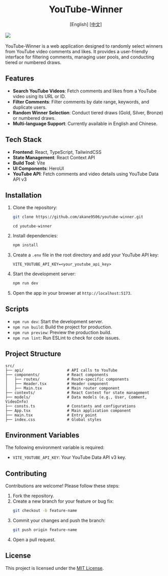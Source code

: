 <h1 align="center">YouTube-Winner</h1>
<div align="center">
  [English]
  <a href="./README_CN.md">[中文]</a>
</div>
<br/>
<img src="./public/demo.gif">
<br/>
<br/>
YouTube-Winner is a web application designed to randomly select winners from YouTube video comments and likes. It provides a user-friendly interface for filtering comments, managing user pools, and conducting tiered or numbered draws.

## Features

- **Search YouTube Videos**: Fetch comments and likes from a YouTube video using its URL or ID.
- **Filter Comments**: Filter comments by date range, keywords, and duplicate users.
- **Random Winner Selection**: Conduct tiered draws (Gold, Silver, Bronze) or numbered draws.
- **Multi-language Support**: Currently available in English and Chinese.

## Tech Stack

- **Frontend**: React, TypeScript, TailwindCSS
- **State Management**: React Context API
- **Build Tool**: Vite
- **UI Components**: HeroUI
- **YouTube API**: Fetch comments and video details using YouTube Data API v3

## Installation

1. Clone the repository:
   ```bash
   git clone https://github.com/akane9506/youtube-winner.git
   ```
    ```
   cd youtube-winner
    ```

2. Install dependencies:
   ```bash
   npm install
   ```

3. Create a `.env` file in the root directory and add your YouTube API key:
   ```env
   VITE_YOUTUBE_API_KEY=<your_youtube_api_key>
   ```

4. Start the development server:
   ```bash
   npm run dev
   ```

5. Open the app in your browser at `http://localhost:5173`.

## Scripts

- `npm run dev`: Start the development server.
- `npm run build`: Build the project for production.
- `npm run preview`: Preview the production build.
- `npm run lint`: Run ESLint to check for code issues.

## Project Structure

```plaintext
src/
├── api/                   # API calls to YouTube
├── components/            # React components
│   ├── routes/            # Route-specific components
│   ├── Header.tsx         # Header component
│   ├── Main.tsx           # Main router component
├── contexts/              # React Context for state management
├── models/                # Data models (e.g., User, Comment, VideoInfo)
├── consts.ts              # Constants and configurations
├── App.tsx                # Main application component
├── main.tsx               # Entry point
├── index.css              # Global styles
```

## Environment Variables

The following environment variable is required:

- `VITE_YOUTUBE_API_KEY`: Your YouTube Data API v3 key.

## Contributing

Contributions are welcome! Please follow these steps:

1. Fork the repository.
2. Create a new branch for your feature or bug fix:
   ```bash
   git checkout -b feature-name
   ```
3. Commit your changes and push the branch:
   ```bash
   git push origin feature-name
   ```
4. Open a pull request.

## License

This project is licensed under the [MIT License](LICENSE).
